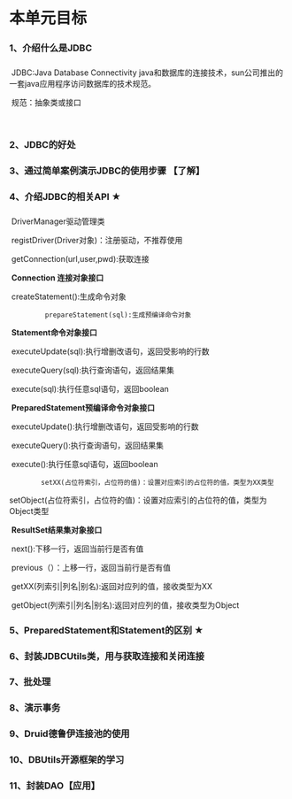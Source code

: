# 本单元目标

### 	1、介绍什么是JDBC

### 	

​		JDBC:Java Database Connectivity java和数据库的连接技术，sun公司推出的一套java应用程序访问数据库的技术规范。

​              规范：抽象类或接口

​            



### 	2、JDBC的好处

### 	3、通过简单案例演示JDBC的使用步骤 【了解】

###         4、介绍JDBC的相关API ★

### 	  

​		DriverManager驱动管理类

​			registDriver(Driver对象)：注册驱动，不推荐使用

​			getConnection(url,user,pwd):获取连接

​		**Connection 连接对象接口**

​                      createStatement():生成命令对象

  		     prepareStatement(sql):生成预编译命令对象

​		**Statement命令对象接口**

​		        executeUpdate(sql):执行增删改语句，返回受影响的行数

​			executeQuery(sql):执行查询语句，返回结果集

​			execute(sql):执行任意sql语句，返回boolean

​		**PreparedStatement预编译命令对象接口**

​			 executeUpdate():执行增删改语句，返回受影响的行数

​			executeQuery():执行查询语句，返回结果集

​			execute():执行任意sql语句，返回boolean

 			setXX(占位符索引，占位符的值)：设置对应索引的占位符的值，类型为XX类型

​			setObject(占位符索引，占位符的值)：设置对应索引的占位符的值，类型为Object类型



​		**ResultSet结果集对象接口**

​			next():下移一行，返回当前行是否有值

​			previous（）：上移一行，返回当前行是否有值

​                        getXX(列索引|列名|别名):返回对应列的值，接收类型为XX

​			getObject(列索引|列名|别名):返回对应列的值，接收类型为Object





### 	5、PreparedStatement和Statement的区别 ★

### 	6、封装JDBCUtils类，用与获取连接和关闭连接

### 	7、批处理

### 	8、演示事务

### 	9、Druid德鲁伊连接池的使用

### 	10、DBUtils开源框架的学习

### 	11、封装DAO【应用】

​	
​	
